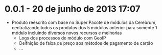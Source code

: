 0.0.1 - 20 de junho de 2013 17:07
=============
* Produto reescrito com base no Super Pacote de módulos da Cerebrum, centralizando todos os produtos dos 5 módulos anterior para somente 1 módulo incluindo diversos novos recursos e melhorias
  * Logs dos processos do módulo com GeoIP
  * Deifnição de faixa de preço aos métodos de pagamento de cartão
  * ...
